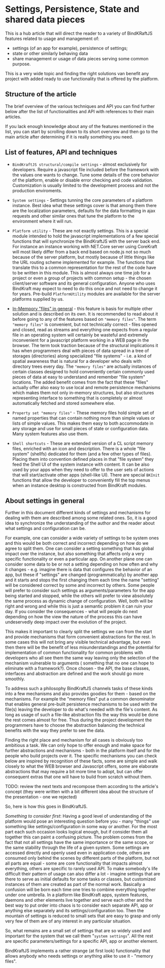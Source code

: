 # Settings, Persistence, State and shared data pieces

This is a hub article that will direct the reader to a variety of BindKRaftJS features related to usage and management of: 

- settings (of an app for example), persistence of settings; 
- state or other similarly behaving data
- share management or usage of data pieces serving some common purpose.

This is a very wide topic and finding the right solutions van benefit any project with added ready to use functionality that is offered by the platform.

## Structure of the article

The brief overview of the various techniques and API you can find further below after the list of functionalities and API with references to their main articles.

If you lack enough knowledge about any of the features mentioned in the list, you can start by scrolling down to its short overview and then go to the main article after determining if it is really something you need.

## List of features, API and techniques

* `BindKraftJS structural/compile settings` - almost exclusively for developers. Require a javascript file included before the framework with the values one wants to change. Tune some details of the core behavior of the platform, enable or disable error checking and code validation. Customization is usually limited to the development process and not the production enviroments.

* `System settings` - Settings tunning the core parameters of a platform instance. Best idea what these settings cover is that among them there are the localization parameters, defaults for the data formatting in ajax requests and other similar ones that tune the platform to the environment where it will run.

* `Platform utility` - These are not exactly settings. This is a special module intended to hold the javascript implementations of a few special functions that will synchronize the BindKraftJS with the server back end. For instance an instance working with NET.Core server using CoreKraft will most likely differ from a back end based on node.js not so much because of the server platform, but mostly because of little things like the URL routing scheme implemented for example. The functions that translate this to a common representation for the rest of the code have to be written in this module. This is almost always one time job for a project or even a group of projects with common setup - the chosen client/server software and its general configuration. Anyone who uses BindKraft may expect to need to do this once and not need to change it for years. Pre-build `PlatformUtility` modules are available for the server platforms supplied by us.

* [In-Mempory "files" in general](MemoryFS.md) - this feature is basis for multiple other solution and is described on its own. It is recommended to read about it before going to any of the features based on `"memory files"`. The term `"memory files"` is convenient, but not technically correct - files opened and closed, read as streams and everything one expects from a regular file in an operating system will certainly be wasteful and extremely inconvenient for a javascript platform working in a WEB page in the browser. The term took traction because of the structural implications it has when programmers deal with pieces of data spread in a tree of storages (directories) along specialized "file systems" - i.e. a kind of spatial awareness that is natural for a developer who deals with directory trees every day. The `"memory files"` are actually instances of certain classes designed to hold conveniently certain commonly used pieces of data at easy to understand and remember "file system" locations. The added benefit comes from the fact that these "files" actually offer also easy to use local and remote persistence mechanisms which makes them not only in-memory structures, but also structures representing interface to something that is completely or almost automatically fetched and stored somewhere else.

* `Property set "memory files"` - These memory files hold simple set of named properties that can contain nothing more than simple values or lists of simple values. This makes them easy to both accommodate in any storage and use for small pieces of state or configuration data. Many system features also use them.

* `Shell shortcuts` - These are extended version of a CL script memory files, enriched with an icon and description. There is a whole "file system" (shellfs) dedicated for them (and a few other types of files). Placing them into convention defined places in that "file system" they feed the Shell UI of the system instance with content. It can be also used by your apps when they need to offer to the user sets of actions that will start/activate other apps (shell-like UI). There are special `BKInit` functions that allow the developer to conveniently fill the top menus when an instance desktop is constructed from BindKraft modules.

## About settings in general

Further in this document different kinds of settings and mechanisms for dealing with them are described among some related ones. So, it is a good idea to synchronize the understanding of the author and the reader about what settings and configuration can be.

For example, one can consider a wide variety of settings to be system ones and this would be both correct and incorrect depending on how do we agree to split them. One can consider a setting something that has global impact over the instance, but also something that affects only a very specific functionality or even a particular app. On another plane one can consider some data to be or not a setting depending on how often and why it changes - e.g. imagine there is data that configures the behavior of an app, but these if "settings" are changed (programmatically) by another app and it starts and stops the first changing them each time the name "setting" will be considered correct by some and incorrect by others. Some people will prefer to consider such settings as arguments/parameters for the app being started and stopped, while the others will prefer to view absolutely the same process as dynamic change of configuration. Well, both will be right and wrong and while this is just a semantic problem it can ruin your day. If you consider the consequences - what will people do next depending on how the view the nature of the process this can have undeservedly deep impact over the evolution of the project.

This makes it important to clearly split the settings we can from the start and provide mechanisms that form convenient abstractions for the rest. In some cases this will not bring any visible technical advantage, but even then there will be the benefit of less misunderstandings and the potential for implementation of common functionality for common problems with developers who all see them the same way leaving only the selection of the mechanism vulnerable to arguments ( something that no one can hope to eliminate with a framework?). Once chosen - the API, the base classes, interfaces and abstraction are defined and the work should go more smoothly.

To address such a philosophy BindKraftJS channels tasks of these kinds into a few mechanisms and also provides goodies for them - based on the mechanisms. For example the "memory files" put a common denominator that enables general pre-built persistence mechanisms to be used with the file(s) leaving the developer to do what's needed with the file's content. As long as usage of such a file-like abstraction fits the way this would be done the rest comes almost for free. Thus during the project development the programmers have to choose the abstraction balancing the technical benefits with the way they prefer to see the data.

Finding the right place and mechanism for all cases is obviously too ambitious a task. We can only hope to offer enough and make space for further abstractions and mechanisms - both in the platform itself and for the people who build projects over it. The specific mechanisms you can check below are inspired by recognition of these facts, some are simple and walk closely to what the WEB browser and Javascript offers, some are elaborate abstractions that may require a bit more time to adopt, but can offer consequent extras that one will have to build from scratch without them.

TODO: review the next texts and recompose them according to the article's concept (they were written with a bit different idea about the structure of the presentation - one we rejected)

So, here is how this goes in BindKraftJS.

_Something to consider first_: Having a good level of understanding of the platform would pose an interesting question before you - many "things" use something like settings/configuration in some way or another. For the most part each such occasion looks logical enough, but if consider them all together this can paint a confusing picture. The problem comes from the fact that not all settings have the same importance or the same scope, or the same stability through the life of a given system. Some settings are accessed directly and openly used even in application code, others are consumed only behind the scenes by different parts of the platform, but not all parts are equal - some are core 
functionality that impacts almost everything, others are specific to rarely used API. To make somebody's life difficult their pattern of usage can also differ a lot - imagine settings that are there to serve as initial defaults for some tasks or classes, but customized instances of them are created as part of the normal work. Basically a confusion will be born each time one tries to combine everything together under one umbrella. In a platform like BindKraft apps, system features, daemons and other elements live together and serve each other and the best way to put order into chaos is to consider each separate API, app or anything else separately and its settings/configuration too. Then the mountain of settings is reduced to small sets that are easy to grasp and only very few of them are of any interest in any particular situation.

So, what remains are a small set of settings that are so widely used and important for the system that we call them "`system settings`". All the rest are specific parameters/settings for a specific API, app or another element.

BindKraftJS implements a rather strange (at first look) functionality that allows anybody who needs settings or anything alike to use it - "memory files".

